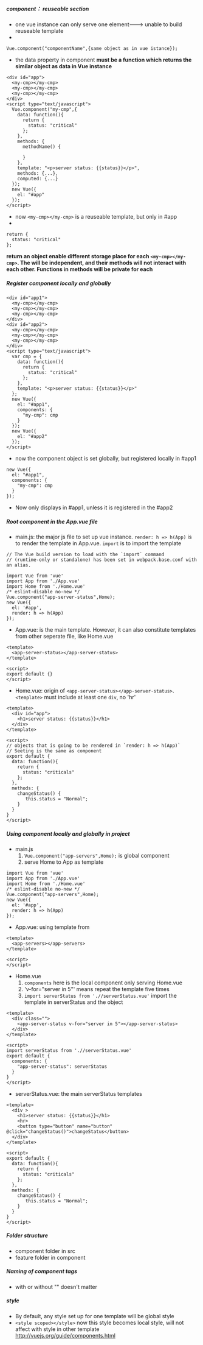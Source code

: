 ##### component： reuseable section
- one vue instance can only serve one element---> unable to build reuseable template
-
```
Vue.component("componentName",{same object as in vue istance});
```
- the data property in component **must be a function which returns the similar object as data in Vue instance**

```
<div id="app">
  <my-cmp></my-cmp>
  <my-cmp></my-cmp>
  <my-cmp></my-cmp>
</div>
<script type="text/javascript">
  Vue.component("my-cmp",{
    data: function(){
      return {
        status: "critical"
      };
    },
    methods: {
      methodName() {

      }
    },
    template: "<p>server status: {{status}}</p>",
    methods: {...},
    computed: {...}
  });
  new Vue({
    el: "#app"
  });
</script>
```
- now `<my-cmp></my-cmp>` is a reuseable template, but only in #app
-
```
return {
  status: "critical"
};
```
**return an object enable different storage place for each `<my-cmp></my-cmp>`. The <my-cmp> will be independent, and their methods will not interact with each other. Functions in methods will be private for each <my-cmp>**

##### Register component locally and globally
```
<div id="app1">
  <my-cmp></my-cmp>
  <my-cmp></my-cmp>
  <my-cmp></my-cmp>
</div>
<div id="app2">
  <my-cmp></my-cmp>
  <my-cmp></my-cmp>
  <my-cmp></my-cmp>
</div>
<script type="text/javascript">
  var cmp = {
    data: function(){
      return {
        status: "critical"
      };
    },
    template: "<p>server status: {{status}}</p>"
  };
  new Vue({
    el: "#app1",
    components: {
      "my-cmp": cmp
    }
  });
  new Vue({
    el: "#app2"
  });
</script>
```
- now the component object is set globally, but registered locally in #app1
```
new Vue({
  el: "#app1",
  components: {
    "my-cmp": cmp
  }
});
```
- Now <my-cmp></my-cmp> only displays in #app1, unless it is registered in the #app2

##### Root component in the App.vue file
- main.js: the major js file to set up vue instance. `render: h => h(App)` is to render the template in App.vue. `import` is to import the template

```
// The Vue build version to load with the `import` command
// (runtime-only or standalone) has been set in webpack.base.conf with an alias.

import Vue from 'vue'
import App from './App.vue'
import Home from './Home.vue'
/* eslint-disable no-new */
Vue.component("app-server-status",Home);
new Vue({
  el: '#app',
  render: h => h(App)
});
```

- App.vue: is the main template. However, it can also constitute templates from other seperate file, like Home.vue

```
<template>
  <app-server-status></app-server-status>
</template>

<script>
export default {}
</script>
```

- Home.vue: origin of `<app-server-status></app-server-status>`. `<template>` must include at least one `div`, no 'hr'


```
<template>
  <div id="app">
    <h1>server status: {{status}}</h1>
  </div>
</template>

<script>
// objects that is going to be rendered in `render: h => h(App)`
// Seeting is the same as component
export default {
  data: function(){
    return {
      status: "criticals"
    };
  },
  methods: {
    changeStatus() {
       this.status = "Normal";
    }
  }
}
</script>
```

##### Using component locally and globally in project
- main.js
  1. `Vue.component("app-servers",Home);` is global component
  2. serve Home to App as template

```
import Vue from 'vue'
import App from './App.vue'
import Home from './Home.vue'
/* eslint-disable no-new */
Vue.component("app-servers",Home);
new Vue({
  el: '#app',
  render: h => h(App)
});
```

- App.vue: using template from

```
<template>
  <app-servers></app-servers>
</template>

<script>
</script>
```

- Home.vue
  1. `components` here is the local component only serving Home.vue
  2. 'v-for="server in 5"' means repeat the template <app-server-status> five times
  3. `import serverStatus from './/serverStatus.vue'` import the template in serverStatus and the object

```
<template>
  <div class="">
    <app-server-status v-for="server in 5"></app-server-status>
  </div>
</template>

<script>
import serverStatus from './/serverStatus.vue'
export default {
  components: {
    "app-server-status": serverStatus
  }
}
</script>
```
- serverStatus.vue: the main serverStatus templates

```
<template>
  <div >
    <h1>server status: {{status}}</h1>
    <hr>
    <button type="button" name="button" @click="changeStatus()">changeStatus</button>
  </div>
</template>

<script>
export default {
  data: function(){
    return {
      status: "criticals"
    };
  },
  methods: {
    changeStatus() {
       this.status = "Normal";
    }
  }
}
</script>
```
##### Folder structure
- component folder in src
- feature folder in component

##### Naming of component tags
- with or without "" doesn't matter

##### style
- By default, any style set up for one template will be global style
- `<style scoped></style>` now this style becomes local style, will not affect with style in other template
http://vuejs.org/guide/components.html
